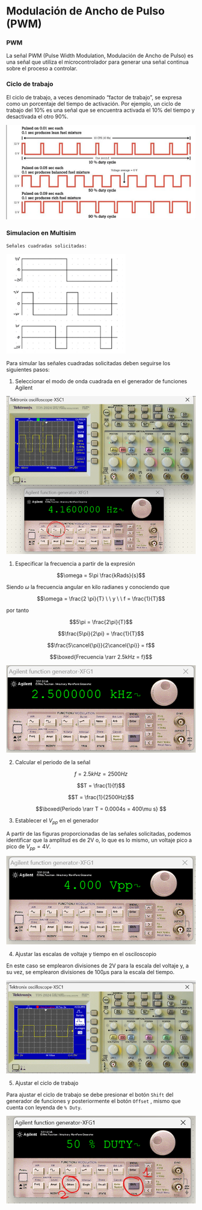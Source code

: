 # Modulación de Ancho de Pulso (PWM)

### PWM
La señal PWM (Pulse Width Modulation, Modulación de Ancho de Pulso) es una señal que utiliza el microcontrolador para generar una señal continua sobre el proceso a controlar.

### Ciclo de trabajo

El ciclo de trabajo, a veces denominado “factor de trabajo”, se expresa como un porcentaje del tiempo de activación. Por ejemplo, un ciclo de trabajo del 10% es una señal que se encuentra activada el 10% del tiempo y desactivada el otro 90%.

![DutyCycle](images/Duty.png)

### Simulacion en Multisim

```
Señales cuadradas solicitadas:
```
![Señales Cuadradas](images/SQ2.png)

Para simular las señales cuadradas solicitadas deben seguirse los siguientes pasos:

1. Seleccionar el modo de onda cuadrada en el generador de funciones Agilent

![SQ](images/CD1.png)

1. Especificar la frecuencia a partir de la expresión

$$\omega = 5\pi \frac{kRads}{s}$$

Siendo $\omega$ la frecuencia angular en kilo radianes y conociendo que 

$$\omega = \frac{2 \pi}{T} \ \ y \ \ f = \frac{1}{T}$$

por tanto 

$$5\pi = \frac{2\pi}{T}$$

$$\frac{5\pi}{2\pi} = \frac{1}{T}$$

$$\frac{5\cancel{\pi}}{2\cancel{\pi}} = f$$

$$\boxed{Frecuencia \rarr 2.5kHz = f}$$


![](2023-05-18-20-29-16.png)

2. Calcular el periodo de la señal

$$f = 2.5kHz = 2500Hz$$

$$T = \frac{1}{f}$$

$$T = \frac{1}{2500Hz}$$

$$\boxed{Periodo \rarr T = 0.0004s = 400\mu s} $$

3. Establecer el $V_{pp}$ en el generador

A partir de las figuras proporcionadas de las señales solicitadas, podemos identificar que la amplitud es de 2V o, lo que es lo mismo, un voltaje pico a pico de  $V_{pp} = 4V$. 

![](2023-05-18-20-47-36.png)

4. Ajustar las escalas de voltaje y tiempo en el osciloscopio

En este caso se emplearon divisiones de 2V para la escala del voltaje y, a su vez, se emplearon divisiones de 100$\mu$s para la escala del tiempo.

![](2023-05-18-20-59-38.png)

5. Ajustar el ciclo de trabajo

Para ajustar el ciclo de trabajo se debe presionar el botón ```Shift``` del generador de funciones y posteriormente el botón ```Offset``` , mismo que cuenta con leyenda de ```% Duty```.

![](2023-05-18-21-06-09.png)